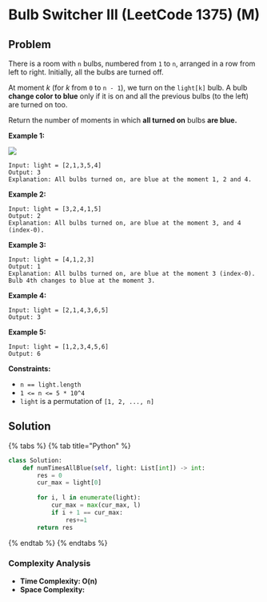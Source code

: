 # Bulb Switcher III (LeetCode 1375) (M)

## Problem

There is a room with `n` bulbs, numbered from `1` to `n`, arranged in a row from left to right. Initially, all the bulbs are turned off.

At moment _k_ (for _k_ from `0` to `n - 1`), we turn on the `light[k]` bulb. A bulb **change color to blue** only if it is on and all the previous bulbs (to the left) are turned on too.

Return the number of moments in which **all turned on** bulbs **are blue.**

**Example 1:**

![](https://assets.leetcode.com/uploads/2020/02/29/sample\_2\_1725.png)

```
Input: light = [2,1,3,5,4]
Output: 3
Explanation: All bulbs turned on, are blue at the moment 1, 2 and 4.
```

**Example 2:**

```
Input: light = [3,2,4,1,5]
Output: 2
Explanation: All bulbs turned on, are blue at the moment 3, and 4 (index-0).
```

**Example 3:**

```
Input: light = [4,1,2,3]
Output: 1
Explanation: All bulbs turned on, are blue at the moment 3 (index-0).
Bulb 4th changes to blue at the moment 3.
```

**Example 4:**

```
Input: light = [2,1,4,3,6,5]
Output: 3
```

**Example 5:**

```
Input: light = [1,2,3,4,5,6]
Output: 6
```

**Constraints:**

* `n == light.length`
* `1 <= n <= 5 * 10^4`
* `light` is a permutation of  `[1, 2, ..., n]`

## Solution&#x20;

{% tabs %}
{% tab title="Python" %}
```python
class Solution:
    def numTimesAllBlue(self, light: List[int]) -> int:
        res = 0
        cur_max = light[0]
        
        for i, l in enumerate(light):
            cur_max = max(cur_max, l)
            if i + 1 == cur_max:
                res+=1
        return res
```
{% endtab %}
{% endtabs %}

### Complexity Analysis

* **Time Complexity: O(n)**
* **Space Complexity:**&#x20;
